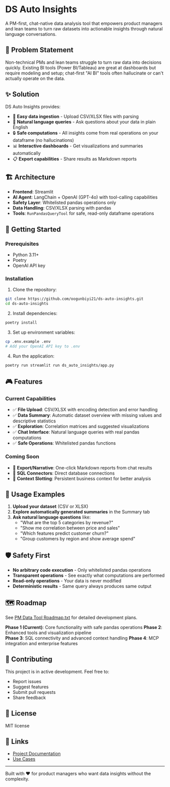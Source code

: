 # DS Auto Insights

A PM-first, chat-native data analysis tool that empowers product managers and lean teams to turn raw datasets into actionable insights through natural language conversations.

## 🎯 Problem Statement

Non-technical PMs and lean teams struggle to turn raw data into decisions quickly. Existing BI tools (Power BI/Tableau) are great at dashboards but require modeling and setup; chat-first "AI BI" tools often hallucinate or can't actually operate on the data.

## ✨ Solution

DS Auto Insights provides:
- 📁 **Easy data ingestion** - Upload CSV/XLSX files with parsing
- 💬 **Natural language queries** - Ask questions about your data in plain English
- 🔒 **Safe computations** - All insights come from real operations on your dataframe (no hallucinations)
- 📊 **Interactive dashboards** - Get visualizations and summaries automatically
- 📋 **Export capabilities** - Share results as Markdown reports

## 🏗️ Architecture

- **Frontend**: Streamlit
- **AI Agent**: LangChain + OpenAI (GPT-4o) with tool-calling capabilities
- **Safety Layer**: Whitelisted pandas operations only
- **Data Handling**: CSV/XLSX parsing with pandas
- **Tools**: `RunPandasQueryTool` for safe, read-only dataframe operations

## 🚀 Getting Started

### Prerequisites
- Python 3.11+
- Poetry
- OpenAI API key

### Installation

1. Clone the repository:
```bash
git clone https://github.com/oogunbiyi21/ds-auto-insights.git
cd ds-auto-insights
```

2. Install dependencies:
```bash
poetry install
```

3. Set up environment variables:
```bash
cp .env.example .env
# Add your OpenAI API key to .env
```

4. Run the application:
```bash
poetry run streamlit run ds_auto_insights/app.py
```

## 🎮 Features

### Current Capabilities
- ✅ **File Upload**: CSV/XLSX with encoding detection and error handling
- ✅ **Data Summary**: Automatic dataset overview with missing values and descriptive statistics
- ✅ **Exploration**: Correlation matrices and suggested visualizations
- ✅ **Chat Interface**: Natural language queries with real pandas computations
- ✅ **Safe Operations**: Whitelisted pandas functions

### Coming Soon
- 💾 **Export/Narrative**: One-click Markdown reports from chat results
- 🔌 **SQL Connectors**: Direct database connections
- 🎯 **Context Slotting**: Persistent business context for better analysis

## 📖 Usage Examples

1. **Upload your dataset** (CSV or XLSX)
2. **Explore automatically generated summaries** in the Summary tab
3. **Ask natural language questions** like:
   - "What are the top 5 categories by revenue?"
   - "Show me correlation between price and sales"
   - "Which features predict customer churn?"
   - "Group customers by region and show average spend"

## 🛡️ Safety First

- **No arbitrary code execution** - Only whitelisted pandas operations
- **Transparent operations** - See exactly what computations are performed
- **Read-only operations** - Your data is never modified
- **Deterministic results** - Same query always produces same output

## 🗺️ Roadmap

See [PM Data Tool Roadmap.txt](PM%20Data%20Tool%20Roadmap.txt) for detailed development plans.

**Phase 1 (Current)**: Core functionality with safe pandas operations
**Phase 2**: Enhanced tools and visualization pipeline  
**Phase 3**: SQL connectivity and advanced context handling
**Phase 4**: MCP integration and enterprise features

## 🤝 Contributing

This project is in active development. Feel free to:
- Report issues
- Suggest features
- Submit pull requests
- Share feedback

## 📝 License

MIT license

## 🔗 Links

- [Project Documentation](DS%20Auto%20Insights%20—%20where%20we%20are,%20why,%20and%20what's%20next.txt)
- [Use Cases](PM%20Data%20Tool%20Use%20Cases.txt)

---

Built with ❤️ for product managers who want data insights without the complexity.
